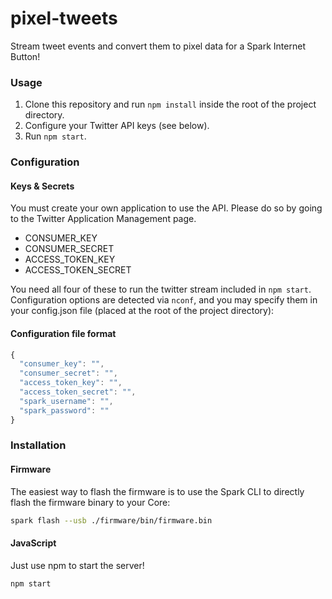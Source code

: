 pixel-tweets
============
Stream tweet events and convert them to pixel data for a Spark Internet Button!

### Usage

1. Clone this repository and run `npm install` inside the root of the project directory.
2. Configure your Twitter API keys (see below).
3. Run `npm start`.

### Configuration

#### Keys & Secrets

You must create your own application to use the API. Please do so by going to the Twitter Application Management page.

* CONSUMER_KEY
* CONSUMER_SECRET
* ACCESS_TOKEN_KEY
* ACCESS_TOKEN_SECRET

You need all four of these to run the twitter stream included in `npm start`. Configuration options are detected via `nconf`, and you may specify them in your config.json file (placed at the root of the project directory):


#### Configuration file format
  ```js
  {
  	"consumer_key": "",
  	"consumer_secret": "",
  	"access_token_key": "",
  	"access_token_secret": "",
    "spark_username": "",
    "spark_password": ""
  }
  ```
  
### Installation
#### Firmware

The easiest way to flash the firmware is to use the Spark CLI to directly flash the firmware binary to your Core:

```bash
spark flash --usb ./firmware/bin/firmware.bin 
```

#### JavaScript

Just use npm to start the server!
```bash
npm start
```

